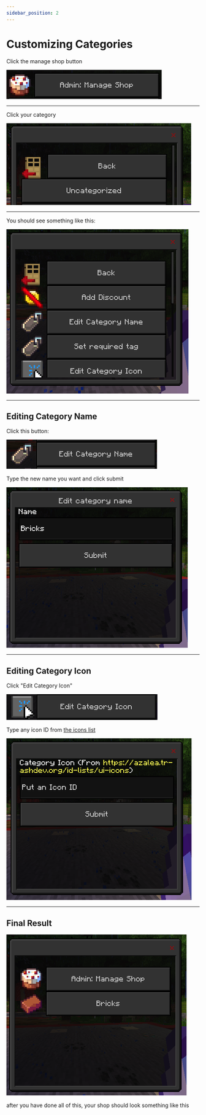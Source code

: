 ```yaml
---
sidebar_position: 2
---
```


# Customizing Categories

Click the manage shop button

![alt text](image-4.png)

---

Click your category

![alt text](image-5.png)

---

You should see something like this:

![alt text](image-6.png)

---

## Editing Category Name

Click this button:

![alt text](image-7.png)

Type the new name you want and click submit

![alt text](image-8.png)

---

## Editing Category Icon

Click "Edit Category Icon"

![alt text](image-9.png)

Type any icon ID from [the icons list](/docs/lists/icons)

![alt text](image-10.png)

---

## Final Result

![alt text](image-11.png)

after you have done all of this, your shop should look something like this
